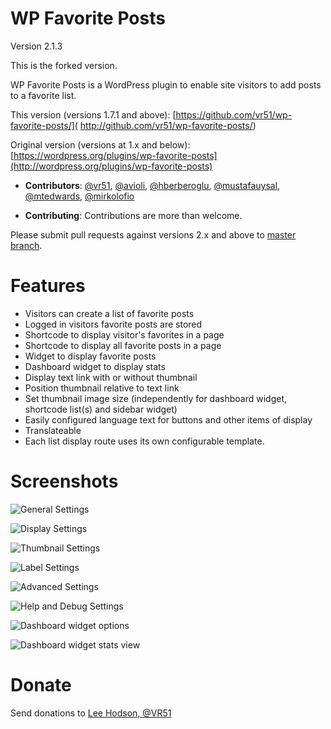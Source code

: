 # WP Favorite Posts

Version 2.1.3

This is the forked version.

WP Favorite Posts is a WordPress plugin to enable site visitors to add posts to a favorite list.

This version (versions 1.7.1 and above): [https://github.com/vr51/wp-favorite-posts/]( http://github.com/vr51/wp-favorite-posts/)

Original version (versions at 1.x and below): [https://wordpress.org/plugins/wp-favorite-posts](http://wordpress.org/plugins/wp-favorite-posts)

* **Contributors**: [@vr51](https://github.com/vr51), [@avioli](https://github.com/avioli), [@hberberoglu](https://github.com/hberberoglu), [@mustafauysal](https://github.com/mustafauysal), [@mtedwards](https://github.com/mtedwards), [@mirkolofio](https://github.com/mirkolofio)

* **Contributing**: Contributions are more than welcome.

Please submit pull requests against versions 2.x and above to [master branch](https://github.com/vr51/wp-favorite-posts).

# Features

- Visitors can create a list of favorite posts
- Logged in visitors favorite posts are stored
- Shortcode to display visitor's favorites in a page
- Shortcode to display all favorite posts in a page
- Widget to display favorite posts
- Dashboard widget to display stats
- Display text link with or without thumbnail
- Position thumbnail relative to text link
- Set thumbnail image size (independently for dashboard widget, shortcode list(s) and sidebar widget)
- Easily configured language text for buttons and other items of display
- Translateable
- Each list display route uses its own configurable template.

# Screenshots

![General Settings](screenshot-1.png)

![Display Settings](screenshot-2.png)

![Thumbnail Settings](screenshot-3.png)

![Label Settings](screenshot-4.png)

![Advanced Settings](screenshot-5.png)

![Help and Debug Settings](screenshot-6.png)

![Dashboard widget options](screenshot-7.png)

![Dashboard widget stats view](screenshot-8.png)

# Donate

Send donations to [Lee Hodson, @VR51](https://paypal.me/vr51/)
